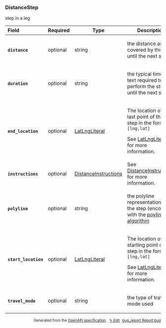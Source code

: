 <!--- This is a generated file, do not edit! -->
<!--- [START woosmap_http_schema_distancestep] -->
<h3 class="schema-object" id="DistanceStep">DistanceStep</h3>

step in a leg

| Field                                                                                                             | Required | Type                                                                 | Description                                                                                                                                                                                                                  |
| :---------------------------------------------------------------------------------------------------------------- | -------- | -------------------------------------------------------------------- | ---------------------------------------------------------------------------------------------------------------------------------------------------------------------------------------------------------------------------- |
| <h4 id="DistanceStep-distance" class="add-link schema-object-property-key"><code>distance</code></h4>             | optional | string                                                               | <div class="nonref-property-description"><p>the distance as text covered by this step until the next step.</p></div>                                                                                                         |
| <h4 id="DistanceStep-duration" class="add-link schema-object-property-key"><code>duration</code></h4>             | optional | string                                                               | <div class="nonref-property-description"><p>the typical time as text required to perform the step, until the next step</p></div>                                                                                             |
| <h4 id="DistanceStep-end_location" class="add-link schema-object-property-key"><code>end_location</code></h4>     | optional | [LatLngLiteral](#LatLngLiteral "LatLngLiteral")                      | <div class="ref-property-description"><p>The location of the last point of this step in the form of <code>[lng,lat]</code></p><p>See <a href="#LatLngLiteral">LatLngLiteral</a> for more information.</div>                  |
| <h4 id="DistanceStep-instructions" class="add-link schema-object-property-key"><code>instructions</code></h4>     | optional | [DistanceInstructions](#DistanceInstructions "DistanceInstructions") | See [DistanceInstructions](#DistanceInstructions "DistanceInstructions") for more information.                                                                                                                               |
| <h4 id="DistanceStep-polyline" class="add-link schema-object-property-key"><code>polyline</code></h4>             | optional | string                                                               | <div class="nonref-property-description"><p>the polyline representation of the step (encoded with the <a href="https://developers.google.com/maps/documentation/utilities/polylinealgorithm">poyline algorithm</a></p></div> |
| <h4 id="DistanceStep-start_location" class="add-link schema-object-property-key"><code>start_location</code></h4> | optional | [LatLngLiteral](#LatLngLiteral "LatLngLiteral")                      | <div class="ref-property-description"><p>The location of the starting point of this step in the form of <code>[lng,lat]</code></p><p>See <a href="#LatLngLiteral">LatLngLiteral</a> for more information.</div>              |
| <h4 id="DistanceStep-travel_mode" class="add-link schema-object-property-key"><code>travel_mode</code></h4>       | optional | string                                                               | <div class="nonref-property-description"><p>the type of travel mode used</p></div>                                                                                                                                           |

<p style="text-align: right; font-size: smaller;">Generated from the <a data-label="openapi-github" href="https://github.com/woosmap/openapi-specification" title="Woosmap OpenAPI Specification" class="external">OpenAPI specification</a>.
<a data-label="openapi-github-woosmap-http-schema-distancestep" data-action="edit" style="margin-left: 5px;" href="https://github.com/woosmap/openapi-specification/blob/main/specification/schemas/DistanceStep.yml" title="Edit on GitHub">✎ Edit</a>
<a data-label="openapi-github-woosmap-http-schema-distancestep" data-action="bug" style="margin-left: 5px;" href="https://github.com/woosmap/openapi-specification/issues/new?assignees=&labels=type%3A+bug%2C+triage+me&template=bug_report.md&title=[schemas] Bug - DistanceStep" title="File bug for schemas on GitHub"><span class="material-icons">bug_report</span> Report bug</a>
</p>

<!--- [END woosmap_http_schema_distancestep] -->
